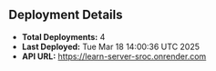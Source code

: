 ## Deployment Details
- **Total Deployments:** 4
- **Last Deployed:** Tue Mar 18 14:00:36 UTC 2025
- **API URL:** https://learn-server-sroc.onrender.com
